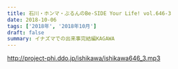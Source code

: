 ```yaml
---
title: 石川・ホンマ・ぶるんのBe-SIDE Your Life! vol.646-3
date: 2018-10-06
tags: ['2018年', '2018年10月']
draft: false
summary: イナズマでの出来事完結編KAGAWA
---
```


http://project-phi.ddo.jp/ishikawa/ishikawa646_3.mp3
